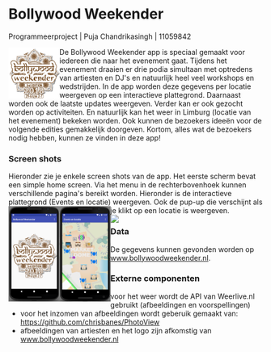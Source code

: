 #  Bollywood Weekender
Programmeerproject | Puja Chandrikasingh | 11059842

<img align="left" src="doc/Logo.png" width="20%">De Bollywood Weekender app is speciaal gemaakt voor iedereen die naar het evenement gaat. Tijdens het evenement draaien er drie podia simultaan met optredens van artiesten en DJ's en natuurlijk heel veel workshops en wedstrijden. In de app worden deze gegevens per locatie weergeven op een interactieve plattegrond. Daarnaast worden ook de laatste updates weergeven. Verder kan er ook gezocht worden op activiteiten. En natuurlijk kan het weer in Limburg (locatie van het evenement) bekeken worden. Ook kunnen de bezoekers ideeën voor de volgende edities gemakkelijk doorgeven. Kortom, alles wat de bezoekers nodig hebben, kunnen ze vinden in deze app!

### Screen shots
Hieronder zie je enkele screen shots van de app. Het eerste scherm bevat een simple home screen. Via het menu in de rechterbovenhoek kunnen verschillende pagina's bereikt worden. Hieronder is de interactieve plattegrond (Events en locatie) weergeven. Ook de pup-up die verschijnt als je klikt op een locatie is weergeven. 
<img align="left" src="doc/AppHome.png" width="20%"> 
<img align="left" src="doc/AppEventsLoc.png" width="20%">
<img align="left" src="doc/AppEventsLocPopUp" width="20%">

### Data
De gegevens kunnen gevonden worden op www.bollywoodweekender.nl.

### Externe componenten
- voor het weer wordt de API van Weerlive.nl gebruikt (afbeeldingen en voorspellingen)
- voor het inzomen van afbeeldingen wordt geberuik gemaakt van: https://github.com/chrisbanes/PhotoView
- afbeeldingen van artiesten en het logo zijn afkomstig van www.bollywoodweekender.nl

